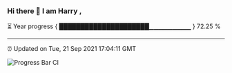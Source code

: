 ### Hi there 👋 I am Harry , 

⏳ Year progress { █████████████████████▁▁▁▁▁▁▁▁▁ } 72.25 %

---

⏰ Updated on Tue, 21 Sep 2021 17:04:11 GMT

![Progress Bar CI](https://github.com/duykhang68/duykhang68/workflows/Progress%20Bar%20CI/badge.svg)
